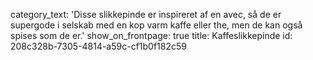 category_text: 'Disse slikkepinde er inspireret af en avec, så de er supergode i selskab med en kop varm kaffe eller the, men de kan også spises som de er.'
show_on_frontpage: true
title: Kaffeslikkepinde
id: 208c328b-7305-4814-a59c-cf1b0f182c59
